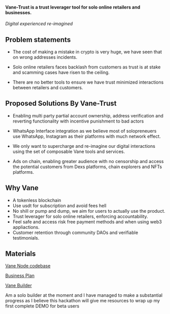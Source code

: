 #### Vane-Trust is a trust leverager tool for solo online retailers and businesses.

*Digital experienced re-imagined*


## Problem statements

  - The cost of making a mistake in crypto is very huge, we have seen that on wrong addresses incidents.

  - Solo online retailers faces backlash from customers as trust is at stake and scamming cases have risen to the ceiling.

  - There are no better tools to ensure we have trust minimized interactions between retailers and customers.

  ## Proposed Solutions By Vane-Trust

  - Enabling multi party partial account ownership, address verification and reverting functionality with incentive punishment to bad actors

  - WhatsApp Interface integration as we believe most of solopreneuers  use WhatsApp, Instagram as their platforms with much network effect.

  - We only want to supercharge and re-imagine our digital interactions using the set of composable Vane tools and services.

  - Ads on chain, enabling greater audience with no censorship and access the potential customers from Dexs platforms, chain explorers and NFTs platforms.
  
  ## Why Vane

  - A tokenless blockchain
  - Use usdt for subscription and avoid fees hell
  - No shill or pump and dump, we aim for users to actually use the product.
  - Trust leverager for solo online retailers, enforcing accountability.
  - Feel safe and access risk free payment methods and when using web3 appliactions.
  - Customer retention through community DAOs and verifiable testimonials.

  ## Materials

  [Vane Node codebase](https://github.com/2-5-Foundation/Vane-Trust/tree/hack)

  [Business Plan](https://github.com/2-5-Foundation/VaneFront/blob/Vane-Materials/Vane-Trust%20Business%20Plan.pdf) 

  [Vane Builder](https://github.com/MrishoLukamba)

  Am a solo builder at the moment and I have managed to make a substantial progress as I believe this hackathon will give me resources to wrap up my first complete DEMO for beta users